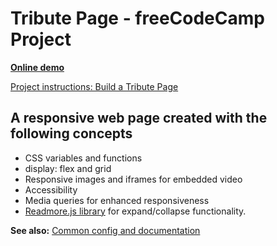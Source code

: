 # Tribute Page - freeCodeCamp Project

**[Online demo](https://lightmotive.pro/fcc-tribute-page/)**

[Project instructions: Build a Tribute Page](https://www.freecodecamp.org/learn/responsive-web-design/responsive-web-design-projects/build-a-tribute-page)

## A responsive web page created with the following concepts

* CSS variables and functions
* display: flex and grid
* Responsive images and iframes for embedded video
* Accessibility
* Media queries for enhanced responsiveness
* [Readmore.js library](https://github.com/jedfoster/Readmore.js) for expand/collapse functionality.

**See also:** [Common config and documentation](https://github.com/alight1/template-webpack-with-s3-hosting#common)